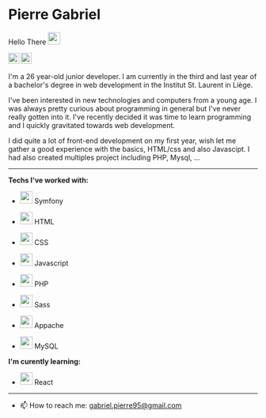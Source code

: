 # Pierre Gabriel

Hello There <img src="https://media.giphy.com/media/hvRJCLFzcasrR4ia7z/giphy.gif" width="25px">

<a href="https://www.linkedin.com/in/pierre-gabriel-349078217/">
  <img align="left" alt="Pierre Gabriel linkedin" width="22px" src="https://raw.githubusercontent.com/peterthehan/peterthehan/master/assets/linkedin.svg">
</a>

<a href="https://www.pierregabriel.be/">
  <img alt="Pierre Gabriel website" width="22px" src="https://img.icons8.com/ios/452/domain.png">
</a>



<br />
<br />
I'm a 26 year-old junior developer. I am currently in the third and last year of a bachelor's degree in web development in the Institut St. Laurent in Liège.

I've been interested in new technologies and computers from a young age. I was always pretty curious about programming in general but I've never really gotten into it. I've recently decided it was time to learn programming and I quickly gravitated towards web development.


I did quite a lot of front-end development on my first year, wish let me gather a good experience with the basics, HTML/css and also Javascipt. I had also created multiples project including PHP, Mysql, ...

---                                                                
            
**Techs I've worked with:** 
- <img src="https://symfony.com/images/opengraph/symfony.png" width="25px"> Symfony
- <img src="https://upload.wikimedia.org/wikipedia/commons/thumb/6/61/HTML5_logo_and_wordmark.svg/768px-HTML5_logo_and_wordmark.svg.png" width="25px"> HTML  
- <img src="https://upload.wikimedia.org/wikipedia/commons/thumb/d/d5/CSS3_logo_and_wordmark.svg/1200px-CSS3_logo_and_wordmark.svg.png" width="25px"> CSS  
- <img src="https://upload.wikimedia.org/wikipedia/commons/thumb/9/99/Unofficial_JavaScript_logo_2.svg/1200px-Unofficial_JavaScript_logo_2.svg.png" width="25px"> Javascript  
- <img src="https://upload.wikimedia.org/wikipedia/commons/thumb/2/27/PHP-logo.svg/2560px-PHP-logo.svg.png" width="25px"> PHP  
- <img src="https://cdn.worldvectorlogo.com/logos/sass-1.svg" width="25px"> Sass
- <img src="https://upload.wikimedia.org/wikipedia/commons/thumb/a/a8/Apache_HTTP_Server_Logo_%282016%29.svg/1024px-Apache_HTTP_Server_Logo_%282016%29.svg.png" width="25px"> Appache



- <img src="https://upload.wikimedia.org/wikipedia/fr/thumb/6/62/MySQL.svg/1200px-MySQL.svg.png" width="25px"> MySQL
          
**I'm curently learning:** 
                                                                
- <img src="https://upload.wikimedia.org/wikipedia/commons/thumb/a/a7/React-icon.svg/1200px-React-icon.svg.png" width="25px"> React

--- 

- 📫 How to reach me: gabriel.pierre95@gmail.com

